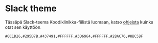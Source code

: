 # Slack theme

Tässäpä Slack-teema Koodiklinikka-fiilistä luomaan, katso [ohjeista](https://slack.com/intl/en-fi/help/articles/205166337-Change-your-Slack-theme) kuinka otat sen käyttöön.

```
#0C1D26,#295D7B,#437491,#FFFFFF,#3D6964,#FFFFFF,#2BAC76,#8BC5BF
```
